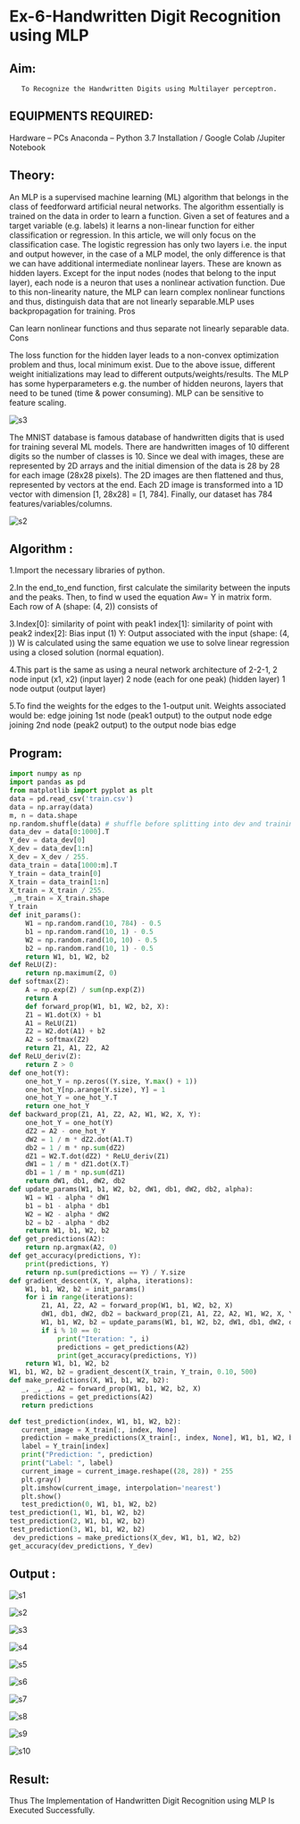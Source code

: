 # Ex-6-Handwritten Digit Recognition using MLP
## Aim:
       To Recognize the Handwritten Digits using Multilayer perceptron.
##  EQUIPMENTS REQUIRED:
Hardware – PCs
Anaconda – Python 3.7 Installation / Google Colab /Jupiter Notebook
## Theory:
An MLP is a supervised machine learning (ML) algorithm that belongs in the class of feedforward artificial neural networks. The algorithm essentially is trained on the data in order to learn a function. Given a set of features and a target variable (e.g. labels) it learns a non-linear function for either classification or regression. In this article, we will only focus on the classification case.
The logistic regression has only two layers i.e. the input and output however, in the case of a MLP model, the only difference is that we can have additional intermediate nonlinear layers. These are known as hidden layers. Except for the input nodes (nodes that belong to the input layer), each node is a neuron that uses a nonlinear activation function. Due to this non-linearity nature, the MLP can learn complex nonlinear functions and thus, distinguish data that are not linearly separable.MLP uses backpropagation for training.
Pros

Can learn nonlinear functions and thus separate not linearly separable data.
Cons

The loss function for the hidden layer leads to a non-convex optimization problem and thus, local minimum exist.
Due to the above issue, different weight initializations may lead to different outputs/weights/results.
The MLP has some hyperparameters e.g. the number of hidden neurons, layers that need to be tuned (time & power consuming).
MLP can be sensitive to feature scaling.

![s3](https://user-images.githubusercontent.com/113674204/204338776-5071684d-2a7f-4d15-8170-317964d21de9.png)


The MNIST database is famous database of handwritten digits that is used for training several ML models. There are handwritten images of 10 different digits so the number of classes is 10.
Since we deal with images, these are represented by 2D arrays and the initial dimension of the data is 28 by 28 for each image (28x28 pixels). The 2D images are then flattened and thus, represented by vectors at the end. Each 2D image is transformed into a 1D vector with dimension [1, 28x28] = [1, 784]. Finally, our dataset has 784 features/variables/columns.

![s2](https://user-images.githubusercontent.com/113674204/204338186-ce6d5f45-4d57-40ae-95b2-c57f1ec2a170.png)

## Algorithm :

1.Import the necessary libraries of python.

2.In the end_to_end function, first calculate the similarity between the inputs and the peaks. Then, to find w used the equation Aw= Y in matrix form. Each row of A (shape: (4, 2)) consists of

3.Index[0]: similarity of point with peak1 index[1]: similarity of point with peak2 index[2]: Bias input (1) Y: Output associated with the input (shape: (4, )) W is calculated using the same equation we use to solve linear regression using a closed solution (normal equation).

4.This part is the same as using a neural network architecture of 2-2-1, 2 node input (x1, x2) (input layer) 2 node (each for one peak) (hidden layer) 1 node output (output layer)

5.To find the weights for the edges to the 1-output unit. Weights associated would be: edge joining 1st node (peak1 output) to the output node edge joining 2nd node (peak2 output) to the output node bias edge

## Program:
```py
import numpy as np
import pandas as pd
from matplotlib import pyplot as plt
data = pd.read_csv('train.csv')
data = np.array(data)
m, n = data.shape
np.random.shuffle(data) # shuffle before splitting into dev and training sets
data_dev = data[0:1000].T
Y_dev = data_dev[0]
X_dev = data_dev[1:n]
X_dev = X_dev / 255.
data_train = data[1000:m].T
Y_train = data_train[0]
X_train = data_train[1:n]
X_train = X_train / 255.
_,m_train = X_train.shape
Y_train
def init_params():
    W1 = np.random.rand(10, 784) - 0.5
    b1 = np.random.rand(10, 1) - 0.5
    W2 = np.random.rand(10, 10) - 0.5
    b2 = np.random.rand(10, 1) - 0.5
    return W1, b1, W2, b2
def ReLU(Z):
    return np.maximum(Z, 0)
def softmax(Z):
    A = np.exp(Z) / sum(np.exp(Z))
    return A
    def forward_prop(W1, b1, W2, b2, X):
    Z1 = W1.dot(X) + b1
    A1 = ReLU(Z1)
    Z2 = W2.dot(A1) + b2
    A2 = softmax(Z2)
    return Z1, A1, Z2, A2
def ReLU_deriv(Z):
    return Z > 0
def one_hot(Y):
    one_hot_Y = np.zeros((Y.size, Y.max() + 1))
    one_hot_Y[np.arange(Y.size), Y] = 1
    one_hot_Y = one_hot_Y.T
    return one_hot_Y
def backward_prop(Z1, A1, Z2, A2, W1, W2, X, Y):
    one_hot_Y = one_hot(Y)
    dZ2 = A2 - one_hot_Y
    dW2 = 1 / m * dZ2.dot(A1.T)
    db2 = 1 / m * np.sum(dZ2)
    dZ1 = W2.T.dot(dZ2) * ReLU_deriv(Z1)
    dW1 = 1 / m * dZ1.dot(X.T)
    db1 = 1 / m * np.sum(dZ1)
    return dW1, db1, dW2, db2
def update_params(W1, b1, W2, b2, dW1, db1, dW2, db2, alpha):
    W1 = W1 - alpha * dW1
    b1 = b1 - alpha * db1    
    W2 = W2 - alpha * dW2  
    b2 = b2 - alpha * db2    
    return W1, b1, W2, b2
def get_predictions(A2):
    return np.argmax(A2, 0)
def get_accuracy(predictions, Y):
    print(predictions, Y)
    return np.sum(predictions == Y) / Y.size
def gradient_descent(X, Y, alpha, iterations):
    W1, b1, W2, b2 = init_params()
    for i in range(iterations):
        Z1, A1, Z2, A2 = forward_prop(W1, b1, W2, b2, X)
        dW1, db1, dW2, db2 = backward_prop(Z1, A1, Z2, A2, W1, W2, X, Y)
        W1, b1, W2, b2 = update_params(W1, b1, W2, b2, dW1, db1, dW2, db2, alpha)
        if i % 10 == 0:
            print("Iteration: ", i)
            predictions = get_predictions(A2)
            print(get_accuracy(predictions, Y))
    return W1, b1, W2, b2
W1, b1, W2, b2 = gradient_descent(X_train, Y_train, 0.10, 500)
def make_predictions(X, W1, b1, W2, b2):
   _, _, _, A2 = forward_prop(W1, b1, W2, b2, X)
   predictions = get_predictions(A2)
   return predictions

def test_prediction(index, W1, b1, W2, b2):
   current_image = X_train[:, index, None]
   prediction = make_predictions(X_train[:, index, None], W1, b1, W2, b2)
   label = Y_train[index]
   print("Prediction: ", prediction)
   print("Label: ", label)
   current_image = current_image.reshape((28, 28)) * 255
   plt.gray()
   plt.imshow(current_image, interpolation='nearest')
   plt.show()
   test_prediction(0, W1, b1, W2, b2)
test_prediction(1, W1, b1, W2, b2)
test_prediction(2, W1, b1, W2, b2)
test_prediction(3, W1, b1, W2, b2)
 dev_predictions = make_predictions(X_dev, W1, b1, W2, b2)
get_accuracy(dev_predictions, Y_dev)
```

## Output :

![s1](https://user-images.githubusercontent.com/113674204/204099318-d9ce7875-19b6-4dab-8ef7-717582eb7df2.png)

![s2](https://user-images.githubusercontent.com/113674204/204099328-32777d05-a43e-4a79-b067-f6bbe01d7954.png)

![s3](https://user-images.githubusercontent.com/113674204/204099334-b7b9caad-c462-49fb-ab3c-6ea873a91cd4.png)

![s4](https://user-images.githubusercontent.com/113674204/204099344-bbe9b48b-a3fd-4987-8882-b01644c067bd.png)

![s5](https://user-images.githubusercontent.com/113674204/204099353-1170f0ee-2bcd-4237-8819-1c2377398060.png)

![s6](https://user-images.githubusercontent.com/113674204/204099365-32ad4637-6d6a-44a5-a331-b7b34eaba48c.png)

![s7](https://user-images.githubusercontent.com/113674204/204099377-8f997236-ca0e-45ec-b252-caf51f75ad5c.png)

![s8](https://user-images.githubusercontent.com/113674204/204099393-359f42b5-c26f-4474-a132-c08a9dc2393e.png)

![s9](https://user-images.githubusercontent.com/113674204/204099405-e5163f9e-4f47-47b8-9180-5496241f19b1.png)

![s10](https://user-images.githubusercontent.com/113674204/204099416-dbf7677d-1cb2-4e5a-b292-cbc147bc12c3.png)

## Result:
Thus The Implementation of Handwritten Digit Recognition using MLP Is Executed Successfully.
